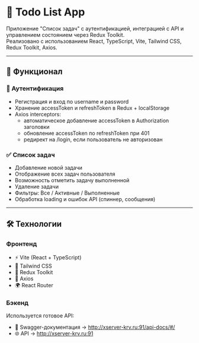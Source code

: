 # 📌 Todo List App

Приложение "Список задач" с аутентификацией, интеграцией с API и управлением состоянием через Redux Toolkit.  
Реализовано с использованием React, TypeScript, Vite, Tailwind CSS, Redux Toolkit, Axios.

---

## 🚀 Функционал

### 🔑 Аутентификация
- Регистрация и вход по username и password
- Хранение accessToken и refreshToken в Redux + localStorage
- Axios interceptors:
  - автоматическое добавление accessToken в Authorization заголовки
  - обновление accessToken по refreshToken при 401
  - редирект на /login, если пользователь не авторизован

### ✅ Список задач
- Добавление новой задачи
- Отображение всех задач пользователя
- Возможность отметить задачу выполненной
- Удаление задачи
- Фильтры: Все / Активные / Выполненные
- Обработка loading и ошибок API (спиннер, сообщения)

---

## 🛠️ Технологии

### Фронтенд
- ⚡ Vite (React + TypeScript)
- 🎨 Tailwind CSS
- 🔄 Redux Toolkit
- 📡 Axios
- 🌍 React Router

### Бэкенд
Используется готовое API:  
- 📄 Swagger-документация → http://xserver-krv.ru:91/api-docs/#/  
- 🌐 API → http://xserver-krv.ru:91
